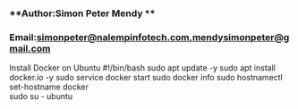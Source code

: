 ### **Author:Simon Peter Mendy **
### **Email:simonpeter@nalempinfotech.com,mendysimonpeter@gmail.com**
Install Docker on  Ubuntu
#!/bin/bash
sudo apt update -y
sudo apt install docker.io -y
sudo service docker start
sudo docker info
sudo hostnamectl set-hostname docker   
sudo su - ubuntu
